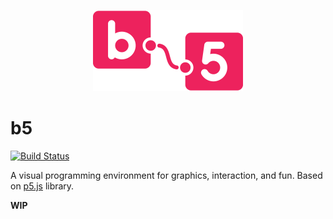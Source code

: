 <p align="center">
  <img alt="b5" src="src/img/logo/logo-2.png" width="240" />
</p>

# b5

[![Build Status](https://travis-ci.com/peilingjiang/b5.svg?branch=master)](https://travis-ci.com/peilingjiang/b5)

A visual programming environment for graphics, interaction, and fun. Based on [p5.js](https://p5js.org/) library.

**WIP**
